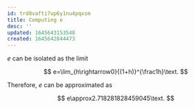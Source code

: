 ```yaml
---
id: trd8vafti7up6y1nu4pqxsm
title: Computing e
desc: ''
updated: 1645643153548
created: 1645642844473
---
```


$e$ can be isolated as the limit

$$
e=\lim_{h\rightarrow0}{(1+h)}^{\frac1h}\text.
$$

Therefore, $e$ can be approximated as

$$
e\approx2.718281828459045\text.
$$